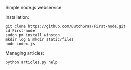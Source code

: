 Simple node.js webservice

Installation:

	git clone https://github.com/DutchGraa/First-node.git
	cd First-node
	sudon pm install winston
	mkdir log & mkdir static/files
	node index.js
	
Managing articles:

	python articles.py help

